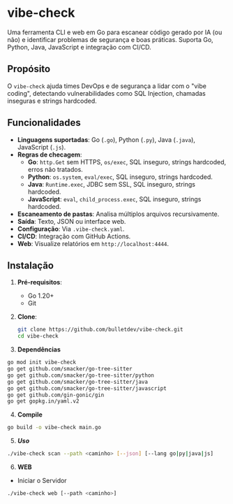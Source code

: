 # vibe-check

Uma ferramenta CLI e web em Go para escanear código gerado por IA (ou não) 
e identificar problemas de segurança e boas práticas. 
Suporta Go, Python, Java, JavaScript e integração com CI/CD.

## Propósito

O `vibe-check` ajuda times DevOps e de segurança a lidar com o "vibe coding", detectando vulnerabilidades como SQL Injection, chamadas inseguras e strings hardcoded.

## Funcionalidades

- **Linguagens suportadas**: Go (`.go`), Python (`.py`), Java (`.java`), JavaScript (`.js`).
- **Regras de checagem**:
    - **Go**: `http.Get` sem HTTPS, `os/exec`, SQL inseguro, strings hardcoded, erros não tratados.
    - **Python**: `os.system`, `eval/exec`, SQL inseguro, strings hardcoded.
    - **Java**: `Runtime.exec`, JDBC sem SSL, SQL inseguro, strings hardcoded.
    - **JavaScript**: `eval`, `child_process.exec`, SQL inseguro, strings hardcoded.
- **Escaneamento de pastas**: Analisa múltiplos arquivos recursivamente.
- **Saída**: Texto, JSON ou interface web.
- **Configuração**: Via `.vibe-check.yaml`.
- **CI/CD**: Integração com GitHub Actions.
- **Web**: Visualize relatórios em `http://localhost:4444`.

## Instalação

1. **Pré-requisitos**:
    - Go 1.20+
    - Git

2. **Clone**:
   ```bash
   git clone https://github.com/bulletdev/vibe-check.git
   cd vibe-check
   
3. **Dependências**

````bash
go mod init vibe-check
go get github.com/smacker/go-tree-sitter
go get github.com/smacker/go-tree-sitter/python
go get github.com/smacker/go-tree-sitter/java
go get github.com/smacker/go-tree-sitter/javascript
go get github.com/gin-gonic/gin
go get gopkg.in/yaml.v2
````

4. **Compile**

````bash
go build -o vibe-check main.go
````

5. ***Uso***

````bash
./vibe-check scan --path <caminho> [--json] [--lang go|py|java|js]
````

6. **WEB**
 - Iniciar o Servidor
`````bash
./vibe-check web [--path <caminho>]
`````` 

